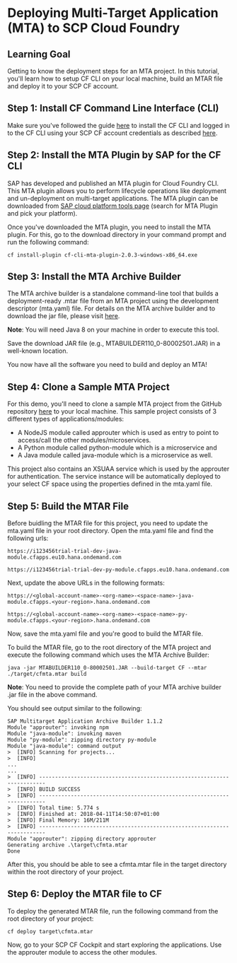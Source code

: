 # Deploying Multi-Target Application (MTA) to SCP Cloud Foundry 

## Learning Goal
Getting to know the deployment steps for an MTA project. In this tutorial, you'll learn how to setup CF CLI on your local machine, build an MTAR file and deploy it to your SCP CF account.

## Step 1: Install CF Command Line Interface (CLI)
Make sure you've followed the guide [here](https://help.sap.com/viewer/65de2977205c403bbc107264b8eccf4b/Cloud/en-US/4ef907afb1254e8286882a2bdef0edf4.html) to install the CF CLI and logged in to the CF CLI using your SCP CF account credentials as described [here](https://help.sap.com/viewer/65de2977205c403bbc107264b8eccf4b/Cloud/en-US/7a37d66c2e7d401db4980db0cd74aa6b.html).

## Step 2: Install the MTA Plugin by SAP for the CF CLI
SAP has developed and published an MTA plugin for Cloud Foundry CLI. This MTA plugin allows you to perform lifecycle operations like deployment and un-deployment on multi-target applications. The MTA plugin can be downloaded from [SAP cloud platform tools page](https://tools.hana.ondemand.com/#cloud) (search for MTA Plugin and pick your platform).

Once you've downloaded the MTA plugin, you need to install the MTA plugin. For this, go to the download directory in your command prompt and run the following command:
```
cf install-plugin cf-cli-mta-plugin-2.0.3-windows-x86_64.exe
```

## Step 3: Install the MTA Archive Builder
The MTA archive builder is a standalone command-line tool that builds a deployment-ready .mtar file from an MTA project using the development descriptor (mta.yaml) file. For details on the MTA archive builder and to download the jar file, please visit [here](https://help.sap.com/viewer/58746c584026430a890170ac4d87d03b/Cloud/en-US/ba7dd5a47b7a4858a652d15f9673c28d.html).

**Note**: You will need Java 8 on your machine in order to execute this tool.

Save the download JAR file (e.g., MTABUILDER110_0-80002501.JAR) in a well-known location.

You now have all the software you need to build and deploy an MTA!

## Step 4: Clone a Sample MTA Project
For this demo, you'll need to clone a sample MTA project from the GitHub repository [here](https://github.com/sarthak0403/CFMTAProject.git) to your local machine. This sample project consists of 3 different types of applications/modules: 
- A NodeJS module called approuter which is used as entry to point to access/call the other modules/microservices.
- A Python module called python-module which is a microservice and
- A Java module called java-module which is a microservice as well.

This project also contains an XSUAA service which is used by the approuter for authentication. The service instance will be automatically deployed to your select CF space using the properties defined in the mta.yaml file.

## Step 5: Build the MTAR File
Before buidling the MTAR file for this project, you need to update the mta.yaml file in your root directory. Open the mta.yaml file and find the following urls:
```
https://i123456trial-trial-dev-java-module.cfapps.eu10.hana.ondemand.com

https://i123456trial-trial-dev-py-module.cfapps.eu10.hana.ondemand.com
```
Next, update the above URLs in the following formats:
```
https://<global-account-name>-<org-name>-<space-name>-java-module.cfapps.<your-region>.hana.ondemand.com

https://<global-account-name>-<org-name>-<space-name>-py-module.cfapps.<your-region>.hana.ondemand.com
```
Now, save the mta.yaml file and you're good to build the MTAR file.

To build the MTAR file, go to the root directory of the MTA project and execute the following command which uses the MTA Archive Builder:
```
java -jar MTABUILDER110_0-80002501.JAR --build-target CF --mtar ./target/cfmta.mtar build
```
**Note**: You need to provide the complete path of your MTA archive builder .jar file in the above command.

You should see output similar to the following:
```
SAP Multitarget Application Archive Builder 1.1.2
Module "approuter": invoking npm
Module "java-module": invoking maven
Module "py-module": zipping directory py-module
Module "java-module": command output
>  [INFO] Scanning for projects...
>  [INFO]
...
...
>  [INFO] ------------------------------------------------------------------------
>  [INFO] BUILD SUCCESS
>  [INFO] ------------------------------------------------------------------------
>  [INFO] Total time: 5.774 s
>  [INFO] Finished at: 2018-04-11T14:50:07+01:00
>  [INFO] Final Memory: 16M/211M
>  [INFO] ------------------------------------------------------------------------
Module "approuter": zipping directory approuter
Generating archive .\target\cfmta.mtar
Done
```
After this, you should be able to see a cfmta.mtar file in the target directory within the root directory of your project.

## Step 6: Deploy the MTAR file to CF
To deploy the generated MTAR file, run the following command from the root directory of your project:
```
cf deploy target\cfmta.mtar
```

Now, go to your SCP CF Cockpit and start exploring the applications. Use the approuter module to access the other modules.
